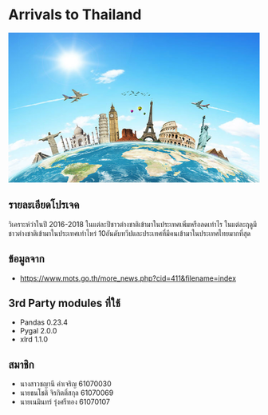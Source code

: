 # Arrivals to Thailand
<img src="images/travel.jpg" width="700px"  height="300"><br>
## รายละเอียดโปรเจค
วิเคราะห์ว่าในปี 2016-2018 ในแต่ละปีชาวต่างชาติเข้ามาในประเทศเพิ่มหรือลดเท่าไร ในแต่ละฤดูมีชาวต่างชาติเข้ามาในประเทศเท่าไหร่ 10อันดับทวีปและประเทศที่มีคนเข้ามาในประเทศไทยมากที่สุด
## ข้อมูลจาก
  - https://www.mots.go.th/more_news.php?cid=411&filename=index
## 3rd Party modules ที่ใช้
  - Pandas 0.23.4 
  - Pygal 2.0.0
  - xlrd 1.1.0
## สมาชิก
  - นางสาวชญานี คำเจริญ 61070030
  - นายธนโชติ จิรกิตติ์สกุล 61070069
  - นายเนมินทร์ รุ่งศรีทอง 61070107
